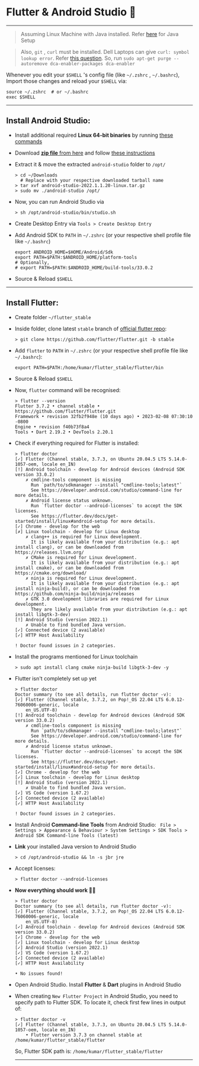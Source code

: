 # Flutter & Android Studio :iphone: 

---

> Assuming Linux Machine with Java installed. Refer [here](../Java/README.md) for Java Setup 

> Also, `git` , `curl` must be installed. Dell Laptops can give `curl: symbol lookup error`. Refer [this question](https://askubuntu.com/questions/1358184/ubuntu-20-04-curl-symbol-lookup-error). So, run `sudo apt-get purge --autoremove dca-enabler-packages dca-enabler`

 Whenever you edit your `$SHELL` 's config file (like `~/.zshrc` , `~/.bashrc`),  Import those changes and reload your `$SHELL` via:

  ```shell
  source ~/.zshrc  # or ~/.bashrc
  exec $SHELL
  ```

---

## Install Android Studio:

- Install additional required **Linux 64-bit binaries** by running [these commands](https://developer.android.com/studio/install#64bit-libs)
- Download [**zip file** from here](https://developer.android.com/studio) and follow [these instructions](https://developer.android.com/studio/install#linux)
- Extract it & move the extracted `android-studio` folder to `/opt/`
  ```shell
  > cd ~/Downloads
    # Replace with your respective downloaded tarball name
  > tar xvf android-studio-2022.1.1.20-linux.tar.gz
  > sudo mv ./android-studio /opt/
  ```
- Now, you can run Android Studio via 
  
  ```shell
  > sh /opt/android-studio/bin/studio.sh
  ```
- Create Desktop Entry via `Tools > Create Desktop Entry`
- Add Android SDK to `PATH` in `~/.zshrc` (or your respective shell profile file like `~/.bashrc`)
  ```shell
  export ANDROID_HOME=$HOME/Android/Sdk
  export PATH=$PATH:$ANDROID_HOME/platform-tools
  # Optionally,
  # export PATH=$PATH:$ANDROID_HOME/build-tools/33.0.2
  ```
- Source & Reload `$SHELL`

---

## Install Flutter:

- Create folder `~/flutter_stable`
- Inside folder, clone latest `stable` branch of [official flutter repo](https://github.com/flutter/flutter):
  ```shell
  > git clone https://github.com/flutter/flutter.git -b stable
  ```
- Add `flutter` to `PATH` in `~/.zshrc` (or your respective shell profile file like `~/.bashrc`):
  ```shell
  export PATH=$PATH:/home/kumar/flutter_stable/flutter/bin
  ```
- Source & Reload `$SHELL`
- Now, `flutter` command will be recognised:
  ```shell
  > flutter --version
  Flutter 3.7.2 • channel stable • https://github.com/flutter/flutter.git
  Framework • revision 32fb2f948e (10 days ago) • 2023-02-08 07:30:10 -0800
  Engine • revision f40b73f8a4
  Tools • Dart 2.19.2 • DevTools 2.20.1
  ```
- Check if everything required for Flutter is installed:
  ```shell
  > flutter doctor
  [✓] Flutter (Channel stable, 3.7.3, on Ubuntu 20.04.5 LTS 5.14.0-1057-oem, locale en_IN)
  [!] Android toolchain - develop for Android devices (Android SDK version 33.0.2)
      ✗ cmdline-tools component is missing
        Run `path/to/sdkmanager --install "cmdline-tools;latest"`
        See https://developer.android.com/studio/command-line for more details.
      ✗ Android license status unknown.
        Run `flutter doctor --android-licenses` to accept the SDK licenses.
        See https://flutter.dev/docs/get-started/install/linux#android-setup for more details.
  [✓] Chrome - develop for the web
  [✗] Linux toolchain - develop for Linux desktop
      ✗ clang++ is required for Linux development.
        It is likely available from your distribution (e.g.: apt install clang), or can be downloaded from https://releases.llvm.org/
      ✗ CMake is required for Linux development.
        It is likely available from your distribution (e.g.: apt install cmake), or can be downloaded from https://cmake.org/download/
      ✗ ninja is required for Linux development.
        It is likely available from your distribution (e.g.: apt install ninja-build), or can be downloaded from https://github.com/ninja-build/ninja/releases
      ✗ GTK 3.0 development libraries are required for Linux development.
        They are likely available from your distribution (e.g.: apt install libgtk-3-dev)
  [!] Android Studio (version 2022.1)
      ✗ Unable to find bundled Java version.
  [✓] Connected device (2 available)
  [✓] HTTP Host Availability

  ! Doctor found issues in 2 categories.
  ```
- Install the programs mentioned for Linux toolchain
  ```shell
  > sudo apt install clang cmake ninja-build libgtk-3-dev -y
  ```
- Flutter isn't completely set up yet
  ```shell
  > flutter doctor
  Doctor summary (to see all details, run flutter doctor -v):
  [✓] Flutter (Channel stable, 3.7.2, on Pop!_OS 22.04 LTS 6.0.12-76060006-generic, locale
      en_US.UTF-8)
  [!] Android toolchain - develop for Android devices (Android SDK version 33.0.2)
      ✗ cmdline-tools component is missing
        Run `path/to/sdkmanager --install "cmdline-tools;latest"`
        See https://developer.android.com/studio/command-line for more details.
      ✗ Android license status unknown.
        Run `flutter doctor --android-licenses` to accept the SDK licenses.
        See https://flutter.dev/docs/get-started/install/linux#android-setup for more details.
  [✓] Chrome - develop for the web
  [✓] Linux toolchain - develop for Linux desktop
  [!] Android Studio (version 2022.1)
      ✗ Unable to find bundled Java version.
  [✓] VS Code (version 1.67.2)
  [✓] Connected device (2 available)
  [✓] HTTP Host Availability

  ! Doctor found issues in 2 categories.
  ```
- Install Android **Command-line Tools** from Android Studio: ` File > Settings > Appearance & Behaviour > System Settings > SDK Tools > Android SDK Command-line Tools (latest)` 
- **Link** your installed Java version to Android Studio 
  ```shell
  > cd /opt/android-studio && ln -s jbr jre
  ```
- Accept licenses: 
  ```shell
  > flutter doctor --android-licenses
  ```
- **Now everything should work 👍🏻**
  ```shell
  > flutter doctor
  Doctor summary (to see all details, run flutter doctor -v):
  [✓] Flutter (Channel stable, 3.7.2, on Pop!_OS 22.04 LTS 6.0.12-76060006-generic, locale
      en_US.UTF-8)
  [✓] Android toolchain - develop for Android devices (Android SDK version 33.0.2)
  [✓] Chrome - develop for the web
  [✓] Linux toolchain - develop for Linux desktop
  [✓] Android Studio (version 2022.1)
  [✓] VS Code (version 1.67.2)
  [✓] Connected device (2 available)
  [✓] HTTP Host Availability

  • No issues found!
  ```
- Open Android Studio. Install **Flutter** & **Dart** plugins in Android Studio
- When creating `New Flutter Project` in Android Studio, you need to specify path to Flutter SDK. To locate it, check first few lines in output of:
  ```shell
  > flutter doctor -v
  [✓] Flutter (Channel stable, 3.7.3, on Ubuntu 20.04.5 LTS 5.14.0-1057-oem, locale en_IN)
      • Flutter version 3.7.3 on channel stable at /home/kumar/flutter_stable/flutter
  ```
  So, Flutter SDK path is: `/home/kumar/flutter_stable/flutter`
  
  --- 
  
